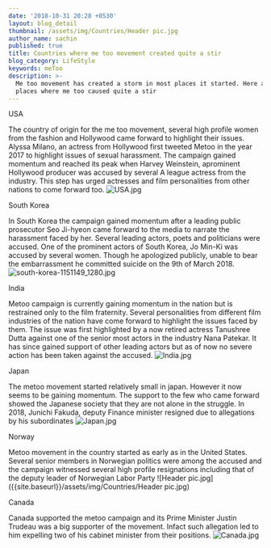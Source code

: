 ```yaml
---
date: '2018-10-31 20:28 +0530'
layout: blog_detail
thumbnail: /assets/img/Countries/Header pic.jpg
author_name: sachin
published: true
title: Countries where me too movement created quite a stir
blog_category: LifeStyle
keywords: meToo
description: >-
  Me too movement has created a storm in most places it started. Here are few
  places where me too caused quite a stir
---
```


USA

The country of origin for the me too movement, several high profile women from the fashion and Hollywood came forward to highlight their issues. Alyssa Milano, an actress from Hollywood first tweeted Metoo in the year 2017 to highlight issues of sexual harassment. The campaign gained momentum and reached its peak when Harvey Weinstein, aprominent Hollywood producer was accused by several A league actress from the industry. This step has urged actresses and film personalities from other nations to come forward too.
![USA.jpg]({{site.baseurl}}/assets/img/Countries/USA.jpg)

South Korea

In South Korea the campaign gained momentum after a leading public prosecutor Seo Ji-hyeon came forward to the media to narrate the harassment faced by her. Several leading actors, poets and politicians were accused. One of the prominent actors of South Korea, Jo Min-Ki was accused by several women. Though he apologized publicly, unable to bear the embarrassment he committed suicide on the 9th of March 2018.
![south-korea-1151149_1280.jpg]({{site.baseurl}}/assets/img/Countries/south-korea-1151149_1280.jpg)

India

Metoo campaign is currently gaining momentum in the nation but is restrained only to the film fraternity. Several personalities from different film industries of the nation have come forward  to highlight the issues faced by them. The issue was first highlighted by a now retired actress Tanushree Dutta against one of the senior most actors in the industry Nana Patekar. It has since gained support of other leading actors but as of now no severe action has been taken against the accused.
![India.jpg]({{site.baseurl}}/assets/img/Countries/India.jpg)


Japan

The metoo movement started relatively small in japan. However it now seems to be gaining momentum. The support to the few who came forward showed the Japanese society that they are not alone in the struggle. In 2018, Junichi Fakuda, deputy Finance minister resigned due to allegations by his subordinates
![Japan.jpg]({{site.baseurl}}/assets/img/Countries/Japan.jpg)

Norway

Metoo movement in the country started as early as in the United States. Several senior members in Norwegian politics were among the accused and the campaign witnessed several high profile resignations including that of the deputy leader of Norwegian Labor Party
![Header pic.jpg]({{site.baseurl}}/assets/img/Countries/Header pic.jpg)

Canada

Canada supported the metoo campaign and its Prime Minister Justin Trudeau was a big supporter of the movement. Infact such allegation led to him expelling two of his cabinet minister from their positions.
![Canada.jpg]({{site.baseurl}}/assets/img/Countries/Canada.jpg)
